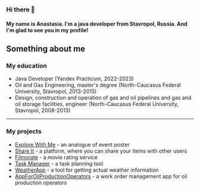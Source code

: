 ### Hi there 👋
#### My name is Anastasia. I'm a java developer from Stavropol, Russia. And I'm glad to see you in my profile!

## Something about me

### My education

- Java Developer (Yandex Practicum, 2022-2023)
- Oil and Gas Engineering, master's degree (North-Caucasus Federal University, Stavropol, 2013-2015) 
- Design, construction and operation of gas and oil pipelines and gas and oil storage facilities, engineer (North-Caucasus Federal University, Stavropol, 2008-2013)



---

### My projects

- [Explore With Me](https://github.com/AnastasiaDitrikh/java-explore-with-me) - an analogue of event poster
- [Share It](https://github.com/AnastasiaDitrikh/java-shareit) - a platform, where you can share your items with other users
- [Filmorate](https://github.com/AnastasiaDitrikh/java-filmorate) - a movie rating service
- [Task Manager](https://github.com/AnastasiaDitrikh/java-kanban) - a task planning tool
- [WeatherApp](https://github.com/AnastasiaDitrikh/HW2-Aston-Internship-WeatherApp-) - a tool for getting actual weather information
- [AppForOilProductionOperators](https://github.com/AnastasiaDitrikh/HW3-Aston-Internship-AppForOilProductionOperators) - a work order management app for oil production operators


